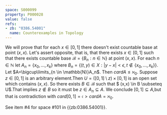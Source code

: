 ```yaml
---
space: S000099
property: P000028
value: false
refs:
- zb: "0386.54001"
  name: Counterexamples in Topology
---
```


We will prove that for each $x \in [0,1]$ there doesn't exist countable base at point $(x,x)$. Let's assert opposite, that is, that there exists $x \in [0,1]$ such that there exists countable base $\mathcal{B}=\{B_{n}:n \in \mathbb{N}\}$ at point $(x,x)$. For each $n \in \mathbb{N}$ let $A_{n}= \{x_{0},\dots ,x_k\}$ where $B_n=\{(t,y) \in X: |y-x|<\epsilon , t \notin \{x_0,\dots,x_k\}\}$. Let $A=\bigcup\limits_{n \in \mathbb{N}}A_n$. Then $cardA\leq\aleph_0$.
Suppose $z \in [0,1]$ is an arbitrary element.Then $U=([0,1]\setminus z)\times[0,1]$ is an open set which contains $(x,x)$. So there exists $B \in \mathcal{B}$ such that $ (x,x) \in B \subseteq U$.That implies $z\notin B$ so it must be $z \in A_n\subseteq A$. We conclude $[0,1]\subseteq A$,but that is contradiction with $card[0,1]=\mathfrak{c}>cardA=\aleph_0$.

See item #4 for space #101 in {{zb:0386.54001}}.
